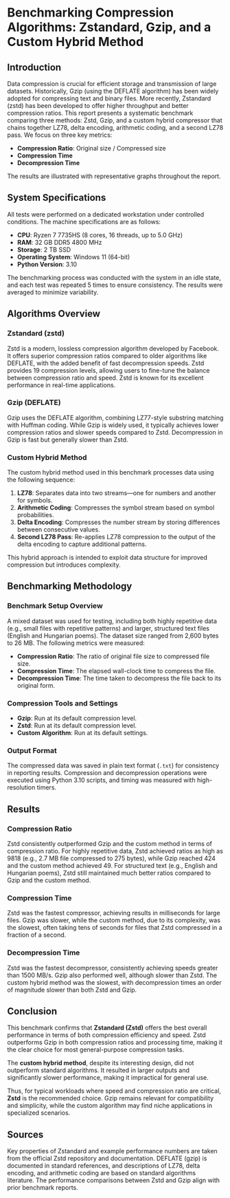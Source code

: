 # Benchmarking Compression Algorithms: Zstandard, Gzip, and a Custom Hybrid Method

## Introduction

Data compression is crucial for efficient storage and transmission of large datasets. Historically, Gzip (using the DEFLATE algorithm) has been widely adopted for compressing text and binary files. More recently, Zstandard (zstd) has been developed to offer higher throughput and better compression ratios. This report presents a systematic benchmark comparing three methods: Zstd, Gzip, and a custom hybrid compressor that chains together LZ78, delta encoding, arithmetic coding, and a second LZ78 pass. We focus on three key metrics:

- **Compression Ratio**: Original size / Compressed size
- **Compression Time**
- **Decompression Time**

The results are illustrated with representative graphs throughout the report.

## System Specifications

All tests were performed on a dedicated workstation under controlled conditions. The machine specifications are as follows:

- **CPU**: Ryzen 7 7735HS (8 cores, 16 threads, up to 5.0 GHz)
- **RAM**: 32 GB DDR5 4800 MHz
- **Storage**: 2 TB SSD
- **Operating System**: Windows 11 (64-bit)
- **Python Version**: 3.10

The benchmarking process was conducted with the system in an idle state, and each test was repeated 5 times to ensure consistency. The results were averaged to minimize variability.

## Algorithms Overview

### Zstandard (zstd)

Zstd is a modern, lossless compression algorithm developed by Facebook. It offers superior compression ratios compared to older algorithms like DEFLATE, with the added benefit of fast decompression speeds. Zstd provides 19 compression levels, allowing users to fine-tune the balance between compression ratio and speed. Zstd is known for its excellent performance in real-time applications.

### Gzip (DEFLATE)

Gzip uses the DEFLATE algorithm, combining LZ77-style substring matching with Huffman coding. While Gzip is widely used, it typically achieves lower compression ratios and slower speeds compared to Zstd. Decompression in Gzip is fast but generally slower than Zstd.

### Custom Hybrid Method

The custom hybrid method used in this benchmark processes data using the following sequence:

1. **LZ78**: Separates data into two streams—one for numbers and another for symbols.
2. **Arithmetic Coding**: Compresses the symbol stream based on symbol probabilities.
3. **Delta Encoding**: Compresses the number stream by storing differences between consecutive values.
4. **Second LZ78 Pass**: Re-applies LZ78 compression to the output of the delta encoding to capture additional patterns.

This hybrid approach is intended to exploit data structure for improved compression but introduces complexity.

## Benchmarking Methodology

### Benchmark Setup Overview

A mixed dataset was used for testing, including both highly repetitive data (e.g., small files with repetitive patterns) and larger, structured text files (English and Hungarian poems). The dataset size ranged from 2,600 bytes to 26 MB. The following metrics were measured:

- **Compression Ratio**: The ratio of original file size to compressed file size.
- **Compression Time**: The elapsed wall-clock time to compress the file.
- **Decompression Time**: The time taken to decompress the file back to its original form.

### Compression Tools and Settings

- **Gzip**: Run at its default compression level.
- **Zstd**: Run at its default compression level.
- **Custom Algorithm**: Run at its default settings.

### Output Format

The compressed data was saved in plain text format (`.txt`) for consistency in reporting results. Compression and decompression operations were executed using Python 3.10 scripts, and timing was measured with high-resolution timers.

## Results

### Compression Ratio

Zstd consistently outperformed Gzip and the custom method in terms of compression ratio. For highly repetitive data, Zstd achieved ratios as high as 9818 (e.g., 2.7 MB file compressed to 275 bytes), while Gzip reached 424 and the custom method achieved 49. For structured text (e.g., English and Hungarian poems), Zstd still maintained much better ratios compared to Gzip and the custom method.

### Compression Time

Zstd was the fastest compressor, achieving results in milliseconds for large files. Gzip was slower, while the custom method, due to its complexity, was the slowest, often taking tens of seconds for files that Zstd compressed in a fraction of a second.

### Decompression Time

Zstd was the fastest decompressor, consistently achieving speeds greater than 1500 MB/s. Gzip also performed well, although slower than Zstd. The custom hybrid method was the slowest, with decompression times an order of magnitude slower than both Zstd and Gzip.

## Conclusion

This benchmark confirms that **Zstandard (Zstd)** offers the best overall performance in terms of both compression efficiency and speed. Zstd outperforms Gzip in both compression ratios and processing time, making it the clear choice for most general-purpose compression tasks. 

The **custom hybrid method**, despite its interesting design, did not outperform standard algorithms. It resulted in larger outputs and significantly slower performance, making it impractical for general use.

Thus, for typical workloads where speed and compression ratio are critical, **Zstd** is the recommended choice. Gzip remains relevant for compatibility and simplicity, while the custom algorithm may find niche applications in specialized scenarios.

## Sources

Key properties of Zstandard and example performance numbers are taken from the official Zstd repository and documentation. DEFLATE (gzip) is documented in standard references, and descriptions of LZ78, delta encoding, and arithmetic coding are based on standard algorithms literature. The performance comparisons between Zstd and Gzip align with prior benchmark reports.
